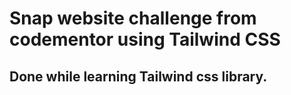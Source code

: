 # Snap website challenge from codementor using Tailwind CSS

## Done while learning Tailwind css library.